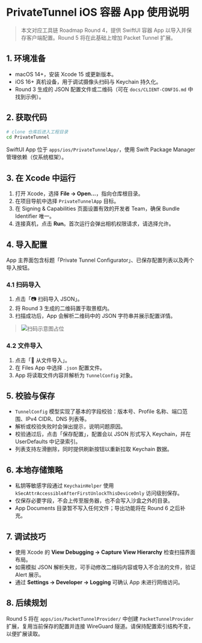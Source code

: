 # PrivateTunnel iOS 容器 App 使用说明

> 本文对应工具链 Roadmap Round 4，提供 SwiftUI 容器 App 以导入并保存客户端配置。Round 5 将在此基础上增加 Packet Tunnel 扩展。

## 1. 环境准备
- macOS 14+，安装 Xcode 15 或更新版本。
- iOS 16+ 真机设备，用于调试摄像头扫码与 Keychain 持久化。
- Round 3 生成的 JSON 配置文件或二维码（可在 `docs/CLIENT-CONFIG.md` 中找到示例）。

## 2. 获取代码
```bash
# clone 仓库后进入工程目录
cd PrivateTunnel
```

SwiftUI App 位于 `apps/ios/PrivateTunnelApp/`，使用 Swift Package Manager 管理依赖（仅系统框架）。

## 3. 在 Xcode 中运行
1. 打开 Xcode，选择 **File → Open...**，指向仓库根目录。
2. 在项目导航中选择 `PrivateTunnelApp` 目标。
3. 在 Signing & Capabilities 页面设置有效的开发者 Team，确保 Bundle Identifier 唯一。
4. 连接真机，点击 **Run**。首次运行会弹出相机权限请求，请选择允许。

## 4. 导入配置
App 主界面包含标题「Private Tunnel Configurator」、已保存配置列表以及两个导入按钮。

### 4.1 扫码导入
1. 点击「📷 扫码导入 JSON」。
2. 将 Round 3 生成的二维码置于取景框内。
3. 扫描成功后，App 会解析二维码中的 JSON 字符串并展示配置详情。

> ![扫码示意图占位](images/ios-round4-scan-placeholder.png)

### 4.2 文件导入
1. 点击「📂 从文件导入」。
2. 在 Files App 中选择 `.json` 配置文件。
3. App 将读取文件内容并解析为 `TunnelConfig` 对象。

## 5. 校验与保存
- `TunnelConfig` 模型实现了基本的字段校验：版本号、Profile 名称、端口范围、IPv4 CIDR、DNS 列表等。
- 解析或校验失败时会弹出提示，说明问题原因。
- 校验通过后，点击「保存配置」，配置会以 JSON 形式写入 Keychain，并在 UserDefaults 中记录索引。
- 列表支持左滑删除，同时提供刷新按钮以重新拉取 Keychain 数据。

## 6. 本地存储策略
- 私钥等敏感字段通过 `KeychainHelper` 使用 `kSecAttrAccessibleAfterFirstUnlockThisDeviceOnly` 访问级别保存。
- 仅保存必要字段，不会上传至服务器，也不会写入沙盒之外的目录。
- App Documents 目录暂不写入任何文件；导出功能将在 Round 6 之后补充。

## 7. 调试技巧
- 使用 Xcode 的 **View Debugging → Capture View Hierarchy** 检查扫描界面布局。
- 如需模拟 JSON 解析失败，可手动修改二维码内容或导入不合法的文件，验证 Alert 展示。
- 通过 **Settings → Developer → Logging** 可确认 App 未进行网络访问。

## 8. 后续规划
Round 5 将在 `apps/ios/PacketTunnelProvider/` 中创建 `PacketTunnelProvider` 扩展，复用当前保存的配置并连接 WireGuard 隧道。请保持配置索引结构不变，以便扩展读取。
